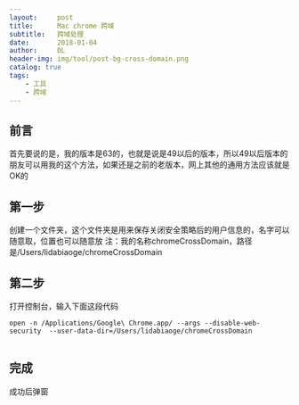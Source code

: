 ```yaml
---
layout:     post
title:      Mac chrome 跨域
subtitle:   跨域处理
date:       2018-01-04
author:     DL
header-img: img/tool/post-bg-cross-domain.png
catalog: true
tags:
    - 工具
    - 跨域
---
```


## 前言
首先要说的是，我的版本是63的，也就是说是49以后的版本，所以49以后版本的朋友可以用我的这个方法，如果还是之前的老版本，网上其他的通用方法应该就是OK的

## 第一步
创建一个文件夹，这个文件夹是用来保存关闭安全策略后的用户信息的，名字可以随意取，位置也可以随意放
注：我的名称chromeCrossDomain，路径是/Users/lidabiaoge/chromeCrossDomain

## 第二步
打开控制台，输入下面这段代码
```
open -n /Applications/Google\ Chrome.app/ --args --disable-web-security  --user-data-dir=/Users/lidabiaoge/chromeCrossDomain
```
<div class="show-return">
    <img alt="" src="/blogDL/img/tool/cross-domain-bash.png">
</div>

## 完成
成功后弹窗
<div class="show-return">
    <img alt="" src="/blogDL/img/tool/cross-domain-finish.png">
</div>
